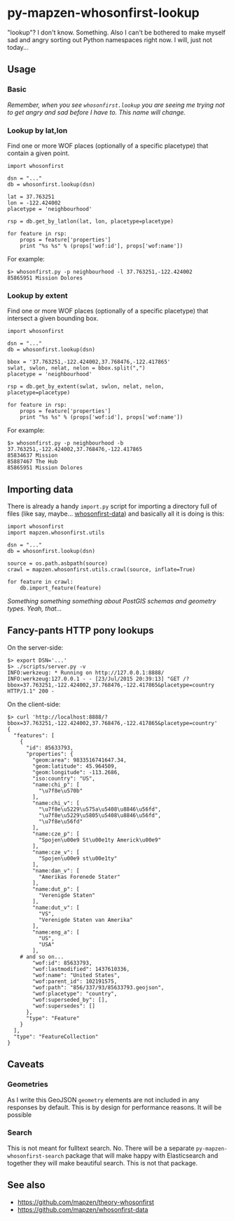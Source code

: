 # py-mapzen-whosonfirst-lookup

"lookup"?  I don't know. Something. Also I can't be bothered to make myself sad and angry sorting out Python namespaces right now. I will, just not today...

## Usage

### Basic

_Remember, when you see `whosonfirst.lookup` you are seeing me trying not to get angry and sad before I have to. This name will change._

### Lookup by lat,lon

Find one or more WOF places (optionally of a specific placetype) that contain a given point.

```
import whosonfirst

dsn = "..."
db = whosonfirst.lookup(dsn)

lat = 37.763251
lon = -122.424002
placetype = 'neighbourhood'

rsp = db.get_by_latlon(lat, lon, placetype=placetype)

for feature in rsp:
	props = feature['properties']
	print "%s %s" % (props['wof:id'], props['wof:name'])
```

For example:

```
$> whosonfirst.py -p neighbourhood -l 37.763251,-122.424002
85865951 Mission Dolores
```

### Lookup by extent

Find one or more WOF places (optionally of a specific placetype) that intersect a given bounding box.

```
import whosonfirst

dsn = "..."
db = whosonfirst.lookup(dsn)

bbox = '37.763251,-122.424002,37.768476,-122.417865'
swlat, swlon, nelat, nelon = bbox.split(",")
placetype = 'neighbourhood'

rsp = db.get_by_extent(swlat, swlon, nelat, nelon, placetype=placetype)

for feature in rsp:
	props = feature['properties']
	print "%s %s" % (props['wof:id'], props['wof:name'])
```

For example:

```
$> whosonfirst.py -p neighbourhood -b 37.763251,-122.424002,37.768476,-122.417865
85834637 Mission
85887467 The Hub
85865951 Mission Dolores
```

## Importing data

There is already a handy `import.py` script for importing a directory full of files (like say, maybe... [whosonfirst-data](https://github.com/mapzen/whosonfirst-data)) and basically all it is doing is this:

```
import whosonfirst
import mapzen.whosonfirst.utils

dsn = "..."
db = whosonfirst.lookup(dsn)

source = os.path.asbpath(source)
crawl = mapzen.whosonfirst.utils.crawl(source, inflate=True)

for feature in crawl:
	db.import_feature(feature)
```

_Something something something about PostGIS schemas and geometry types. Yeah, that..._

## Fancy-pants HTTP pony lookups

On the server-side:

```
$> export DSN='...'
$> ./scripts/server.py -v 
INFO:werkzeug: * Running on http://127.0.0.1:8888/
INFO:werkzeug:127.0.0.1 - - [23/Jul/2015 20:39:13] "GET /?bbox=37.763251,-122.424002,37.768476,-122.417865&placetype=country HTTP/1.1" 200 -
```

On the client-side:

```
$> curl 'http://localhost:8888/?bbox=37.763251,-122.424002,37.768476,-122.417865&placetype=country'
{
  "features": [
    {
      "id": 85633793, 
      "properties": {
        "geom:area": 9833516741647.34, 
        "geom:latitude": 45.964509, 
        "geom:longitude": -113.2686, 
        "iso:country": "US", 
        "name:chi_p": [
          "\u7f8e\u570b"
        ], 
        "name:chi_v": [
          "\u7f8e\u5229\u575a\u5408\u8846\u56fd", 
          "\u7f8e\u5229\u5805\u5408\u8846\u56fd", 
          "\u7f8e\u56fd"
        ], 
        "name:cze_p": [
          "Spojen\u00e9 St\u00e1ty Americk\u00e9"
        ], 
        "name:cze_v": [
          "Spojen\u00e9 st\u00e1ty"
        ], 
        "name:dan_v": [
          "Amerikas Forenede Stater"
        ], 
        "name:dut_p": [
          "Verenigde Staten"
        ], 
        "name:dut_v": [
          "VS", 
          "Verenigde Staten van Amerika"
        ], 
        "name:eng_a": [
          "US", 
          "USA"
        ], 
	# and so on...
        "wof:id": 85633793, 
        "wof:lastmodified": 1437610336, 
        "wof:name": "United States", 
        "wof:parent_id": 102191575, 
        "wof:path": "856/337/93/85633793.geojson", 
        "wof:placetype": "country", 
        "wof:superseded_by": [], 
        "wof:supersedes": []
      }, 
      "type": "Feature"
    }
  ], 
  "type": "FeatureCollection"
}
```

## Caveats

### Geometries

As I write this GeoJSON `geometry` elements are not included in any responses by default. This is by design for performance reasons. It will be possible 

### Search 

This is not meant for fulltext search. No. There will be a separate `py-mapzen-whosonfirst-search` package that will make happy with Elasticsearch and together they will make beautiful search. This is not that package.

## See also

* https://github.com/mapzen/theory-whosonfirst
* https://github.com/mapzen/whosonfirst-data